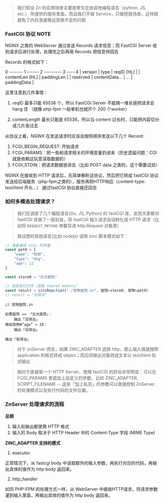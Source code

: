 > 我们假设 Zn 的应用场景主要是寄生在由其他编程语言（python, JS, etc.） 所提供的服务里面，而且我们不做 Service，只做短链场景，这样就避免了内存泄漏等运营搞不定的问题

### FastCGI 协议 NOTE

NGINX 之类的 WebServer 通过发送 Records 请求信息；而 FastCGI Server 收到请求后进行处理，处理完之后再用 Records 把信息拎回去

Records 的格式如下：

0 ------- 1 ------ 2 --------- 3 ---- 4
| version | type   |   reqID [HL]     |
| contentLen [HL]  |   paddingLen     |
| reserved |   contentData...         |
    ...    |   paddingData            |


这里注意到几件事情：

1. reqID 最多只能 65536 个，所以 FastCGI Server 不能搞一堆长链把请求会 hang 住 （就像 php-fpm 一般单机也就开个 200 个worker）

2. contenLength 最长只能是 65536，所以当 content 过长时，只能把内容切分成几片发过去


从协议上看，NGINX 在发送请求时应该会按照顺序发送以下几个 Record:

1. FCGI_BEGIN_REQUEST: 开始请求
2. FCGI_PARAMS：把一些和请求相关的环境变量扔进来（历史遗留问题：CGI就是依赖这玩意读取数据的）
3. FCGI_STDIN：把请求数据放进去（比如 POST data 之类的，这个需要试验）


NGINX 在接收到 HTTP 请求后，先简单解析这协议，然后把它转成 fastCGI 协议发送给后端服务（php-fpm之类的），服务再把HTTP响应（content-type: text/html 开头...） 通过fastCGI 协议直接还回去

### 如何多模态处理请求？

> 我们在调查了几个编程语言(Go, JS, Python) 的 fastCGI 库，发现大家都对 fastCGI 库做了一层封装，将 fastCGI 输入请求自动转化成 HTTP 请求（比如将 `REQUEST_METHOD` 参数写进 http.Request 对象里）

> 我设想的其他语言(比如 nodejs) 调用 zinc 脚本模式如下：

```js
// 准备灌给 zinc 的变量
const pet0 = {
    "name": "旺财",
    "type": "dog",
    "age": 12
}

const store0 = "北大医院"

// 指定执行文件（或者 shared memory）
const result = zincReaction("./宠物医院.zn", 医院=store0, 宠物=pet0)
// result = "没得治"
```

```zn
// 宠物医院.zn

如果医院 == 「北大医院」：
    输出「没得治」
再如宠物#“age” > 20：
    输出「没得治」

输出「有得治」
```

> 对于 znServer 而言，如果 ZINC_ADAPTER 选择 http，那么输入值就按照 application 的格式转成 object；而后将输出对象转成文本以 text/html 形式输出

> 相对于直接架一个 HTTP Server，使用 fastCGI 的好处非常明显：可以在 FCGI_PARAMS 里面加上自定义的参数，比如 ZINC_ADAPTER, SCRIPT_FILENAME -- 这些「加上私货」的参数可以直接控制 ZnServer 的处理模式以及执行代码的文件位置。

### ZnServer 处理请求的流程

**总纲**
1. 输入和输出都使用 HTTP 格式
2. 输入的 Body 取决于 HTTP Header 中的 Content-Type 字段 (MIME Type)


**ZINC_ADAPTER 支持的模式**

1. executor

正常情况下，从 fastcgi body 中读取额外的输入参数，再执行对应的代码，再输出具体的值作为 http body 返回来。

2. http_handler

如同 PHP-FPM 的处理方式一样，从 WebServer 中接收HTTP请求，将请求参数灌到输入里面，再输出具体的值作为 http body 返回来。